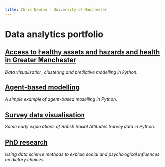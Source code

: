 ```yaml
---
title: Chris Newton - University of Manchester
---
```


# **Data analytics portfolio**

## [Access to healthy assets and hazards and health in Greater Manchester](https://github.com/ChrisDNewton/GreaterManchesterHealth/blob/master/Analysis%20of%20Indices%20of%20Multiple%20Deprivation%20and%20'Access%20to%20Healthy%20Assets%20and%20Hazards'%20Data%20in%20Greater%20Manchester%20(for%20GitHub).ipynb)

  *Data visualisation, clustering and predictive modelling in Python.*

## [Agent-based modelling](https://chrisdnewton.github.io/AgentBasedModelling)

  *A simple example of agent-based modelling in Python.*

## [Survey data visualisation](https://chrisdnewton.github.io/RandomForest) 

  *Some early explorations of British Social Attitudes Survey data in Python.*



## [PhD research](https://chrisdnewton.github.io/Research)

  *Using data science methods to explore social and psychological influences on dietary choices.*

